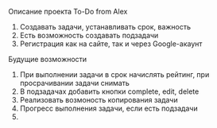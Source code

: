 Описание проекта To-Do from Alex

1. Создавать задачи, устанавливать срок, важность
2. Есть возможность создавать подзадачи
3. Регистрация как на сайте, так и через Google-акаунт



Будущие возможности
1. При выполнении задачи в срок начислять рейтинг, при просрачивании задачи снимать
2. В подзадачах добавить кнопки complete, edit, delete
3. Реализовать возмоность копирования задачи
4. Прогресс выполнения задачи, если есть подзадачи
5. 